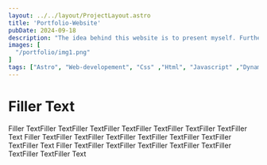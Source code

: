 ```yaml
---
layout: ../../layout/ProjectLayout.astro
title: 'Portfolio-Website'
pubDate: 2024-09-18
description: "The idea behind this website is to present myself. Furthermore it is used to show my projects which in turn show my skills as a developer"
images: [
  "/portfolio/img1.png"
]
tags: ["Astro", "Web-developement", "Css" ,"Html", "Javascript" ,"Dynamicpaths", "Visualstudio-Code","md-Files"]
---
```


# Filler Text
Filler TextFiller TextFiller TextFiller TextFiller TextFiller TextFiller TextFiller Text
Filler TextFiller TextFiller TextFiller TextFiller TextFiller TextFiller TextFiller Text
Filler TextFiller TextFiller TextFiller TextFiller TextFiller TextFiller TextFiller Text
